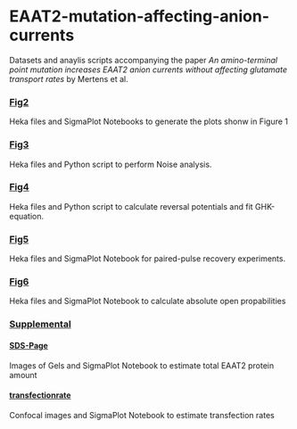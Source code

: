 # EAAT2-mutation-affecting-anion-currents

Datasets and anaylis scripts accompanying the paper *An amino-terminal point mutation increases EAAT2 anion currents without affecting glutamate transport rates* by Mertens et al.

### [Fig2](../master/Fig2)
Heka files and SigmaPlot Notebooks to generate the plots shonw in Figure 1
 
### [Fig3](../master/Fig3)
Heka files and Python script to perform Noise analysis. 

### [Fig4](../master/Fig4)
Heka files and Python script to calculate reversal potentials and fit GHK-equation. 

### [Fig5](../master/Fig5)
Heka files and SigmaPlot Notebook for paired-pulse recovery experiments.   

### [Fig6](../master/Fig6)
Heka files and SigmaPlot Notebook to calculate absolute open propabilities  

### [Supplemental](../master/Supplemental)
#### [SDS-Page](../master/Supplemental/SDS-Page)  
Images of Gels and SigmaPlot Notebook to estimate total EAAT2 protein amount
#### [transfectionrate](../master/Supplemental/transfectionrate)  
Confocal images and SigmaPlot Notebook to estimate transfection rates

